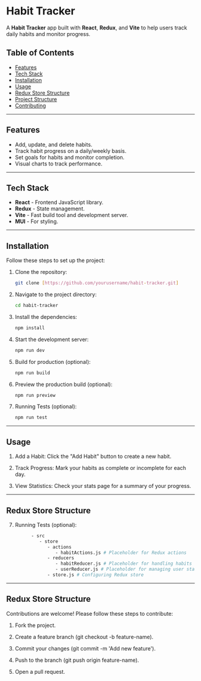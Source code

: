 # Habit Tracker

A **Habit Tracker** app built with **React**, **Redux**, and **Vite** to help users track daily habits and monitor progress.

## Table of Contents

- [Features](#features)
- [Tech Stack](#tech-stack)
- [Installation](#installation)
- [Usage](#usage)
- [Redux Store Structure](#redux-store-structure)
- [Project Structure](#project-structure)
- [Contributing](#contributing)

---

## Features

- Add, update, and delete habits.
- Track habit progress on a daily/weekly basis.
- Set goals for habits and monitor completion.
- Visual charts to track performance.

---

## Tech Stack

- **React** - Frontend JavaScript library.
- **Redux** - State management.
- **Vite** - Fast build tool and development server.
- **MUI** - For styling.

---

## Installation

Follow these steps to set up the project:

1. Clone the repository:

   ```bash
   git clone [https://github.com/yourusername/habit-tracker.git]

   ```

2. Navigate to the project directory:

   ```bash
   cd habit-tracker

   ```

3. Install the dependencies:

   ```bash
   npm install

   ```

4. Start the development server:

   ```bash
   npm run dev

   ```

5. Build for production (optional):

   ```bash
   npm run build

   ```

6. Preview the production build (optional):

   ```bash
   npm run preview

   ```

7. Running Tests (optional):

   ```bash
   npm run test
   ```

---

## Usage

1. Add a Habit: Click the "Add Habit" button to create a new habit.

2. Track Progress: Mark your habits as complete or incomplete for each day.

3. View Statistics: Check your stats page for a summary of your progress.

---

## Redux Store Structure

7. Running Tests (optional):

   ```bash
         - src
            - store
               - actions
                  - habitActions.js # Placeholder for Redux actions
               - reducers
                  - habitReducer.js # Placeholder for handling habits state
                  - userReducer.js # Placeholder for managing user state
               - store.js # Configuring Redux store
   ```

---

## Redux Store Structure

Contributions are welcome! Please follow these steps to contribute:

1. Fork the project.

2. Create a feature branch (git checkout -b feature-name).

3. Commit your changes (git commit -m 'Add new feature').

4. Push to the branch (git push origin feature-name).

5. Open a pull request.